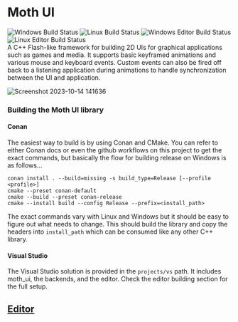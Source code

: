 # Moth UI
![Windows Build Status](https://github.com/instinkt900/moth_ui/actions/workflows/cmake-build-lib-win.yml/badge.svg) 
![Linux Build Status](https://github.com/instinkt900/moth_ui/actions/workflows/cmake-build-lib-linux.yml/badge.svg) 
![Windows Editor Build Status](https://github.com/instinkt900/moth_ui/actions/workflows/cmake-build-editor-win.yml/badge.svg) 
![Linux Editor Build Status](https://github.com/instinkt900/moth_ui/actions/workflows/cmake-build-editor-linux.yml/badge.svg)  
A C++ Flash-like framework for building 2D UIs for graphical applications such as games and media. It supports basic keyframed animations and various mouse and keyboard events. Custom events can also be fired off back to a listening application during animations to handle synchronization between the UI and application.

![Screenshot 2023-10-14 141636](https://github.com/instinkt900/moth_ui/assets/35185578/a8779a2b-978e-450a-b80a-b0dad4f06306)

### Building the Moth UI library

#### Conan

The easiest way to build is by using Conan and CMake. You can refer to either Conan docs or even the github workflows on this project to get the exact commands, but basically the flow for building release on Windows is as follows...
```
conan install . --build=missing -s build_type=Release [--profile <profile>]
cmake --preset conan-default
cmake --build --preset conan-release
cmake --install build --config Release --prefix=<install_path>
```
The exact commands vary with Linux and Windows but it should be easy to figure out what needs to change.
This should build the library and copy the headers into `install_path` which can be consumed like any other C++ library.

#### Visual Studio

The Visual Studio solution is provided in the `projects/vs` path. It includes moth_ui, the backends, and the editor. Check the editor building section for the full setup.

## [Editor](https://github.com/instinkt900/moth_ui/tree/main/editor)
